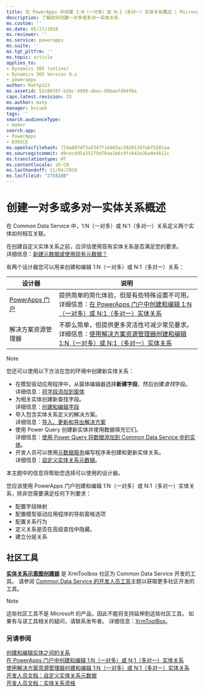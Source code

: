 ```yaml
---
title: 在 PowerApps 中创建 1:N（一对多）或 N:1（多对一）实体关系概述 | MicrosoftDocs
description: 了解如何创建一对多或多对一实体关系
ms.custom: ''
ms.date: 05/27/2018
ms.reviewer: ''
ms.service: powerapps
ms.suite: ''
ms.tgt_pltfrm: ''
ms.topic: article
applies_to:
- Dynamics 365 (online)
- Dynamics 365 Version 9.x
- powerapps
author: Mattp123
ms.assetid: 52c00707-b2bc-4950-abec-89baefd94f6e
caps.latest.revision: 33
ms.author: matp
manager: kvivek
tags: ''
search.audienceType:
- maker
search.app:
- PowerApps
- D365CE
ms.openlocfilehash: 724a887df3a5347f1d403ac30201297abf5201aa
ms.sourcegitcommit: d9cecdd5a35279d78aa1b6c9fc642e36a4e4612c
ms.translationtype: HT
ms.contentlocale: zh-CN
ms.lasthandoff: 11/04/2019
ms.locfileid: "2758180"
---
```

# <a name="create-one-to-many-or-many-to-one-entity-relationships-overview"></a>创建一对多或多对一实体关系概述

在 Common Data Service 中，1:N（一对多）或 N:1（多对一）关系定义两个实体如何相互关联。 
  
在创建自定义实体关系之前，应评估使用现有实体关系是否满足您的要求。 <br />详细信息：[新建元数据或使用现有元数据？](create-edit-metadata.md#create-new-metadata-or-use-existing-metadata)

有两个设计器您可以用来创建和编辑 1:N（一对多）或 N:1（多对一）关系：

|设计器| 说明|
|--|--|
|[PowerApps 门户](https://make.powerapps.com/?utm_source=padocs&utm_medium=linkinadoc&utm_campaign=referralsfromdoc)|提供简单的简化体验，但是有些特殊设置不可用。<br />详细信息：[在 PowerApps 门户中创建和编辑 1:N（一对多）或 N:1（多对一）实体关系](create-edit-1n-relationships-portal.md)|
|解决方案资源管理器|不那么简单，但提供更多灵活性可减少常见要求。 <br />详细信息：[使用解决方案资源管理器创建和编辑 1:N（一对多）或 N:1（多对一）实体关系](create-edit-1n-relationships-solution-explorer.md) |

> [!NOTE]
> 您还可以使用以下方法在您的环境中创建新实体关系：
> - 在模型驱动应用程序中，从窗体编辑器选择**新建字段**，然后创建*查找*字段。 <br />详细信息：[将字段添加到窗体](../model-driven-apps/add-field-form.md)
> - 为相关实体创建新查找字段。 <br />详细信息：[创建和编辑字段](create-edit-fields.md)
> - 导入包含实体关系定义的解决方案。 <br />详细信息：[导入、更新和导出解决方案](import-update-export-solutions.md)
> - 使用 Power Query 创建新实体并使用数据填充它们。 <br />详细信息：[使用 Power Query 将数据添加到 Common Data Service 中的实体](data-platform-cds-newentity-pq.md)。
> - 开发人员可以使用[元数据服务](../../developer/common-data-service/metadata-services.md)编写程序来创建和更新实体关系。 <br />详细信息：[自定义实体关系元数据](https://docs.microsoft.com/dynamics365/customer-engagement/developer/customize-entity-relationship-metadata)。

本主题中的信息将帮助您选择可以使用的设计器。 

您应该使用 PowerApps 门户创建和编辑 1:N（一对多）或 N:1（多对一）实体关系，除非您需要满足任何下列要求：

- 配置字段映射
- 配置模型驱动应用程序的导航窗格选项
- 配置关系行为
- 定义关系是否在高级查找中隐藏。
- 建立分层关系


## <a name="community-tools"></a>社区工具

**[实体关系示意图创建器](https://www.xrmtoolbox.com/plugins/JourneyIntoCRM.XrmToolbox.ERDPlugin/)** 是 XrmToolbox 社区为 Common Data Service 开发的工具。 请参阅 [Common Data Service 的开发人员工具](https://docs.microsoft.com/dynamics365/customer-engagement/developer/developer-tools)主题以获取更多社区开发的工具。

> [!NOTE]
> 这些社区工具不是 Microsoft 的产品，因此不能将支持延伸到这些社区工具。 如果有与该工具相关的疑问，请联系发布者。 详细信息：[XrmToolBox](https://www.xrmtoolbox.com)。

### <a name="see-also"></a>另请参阅

[创建和编辑实体之间的关系](create-edit-entity-relationships.md)<br />
[在 PowerApps 门户中创建和编辑 1:N（一对多）或 N:1（多对一）实体关系](create-edit-1n-relationships-portal.md)<br />
[使用解决方案资源管理器创建和编辑 1:N（一对多）或 N:1（多对一）实体关系](create-edit-1n-relationships-solution-explorer.md)<br />
[开发人员文档：自定义实体关系元数据](/dynamics365/customer-engagement/developer/customize-entity-relationship-metadata)<br />
[开发人员文档：实体关系资格](/dynamics365/customer-engagement/developer/entity-relationship-eligibility)


